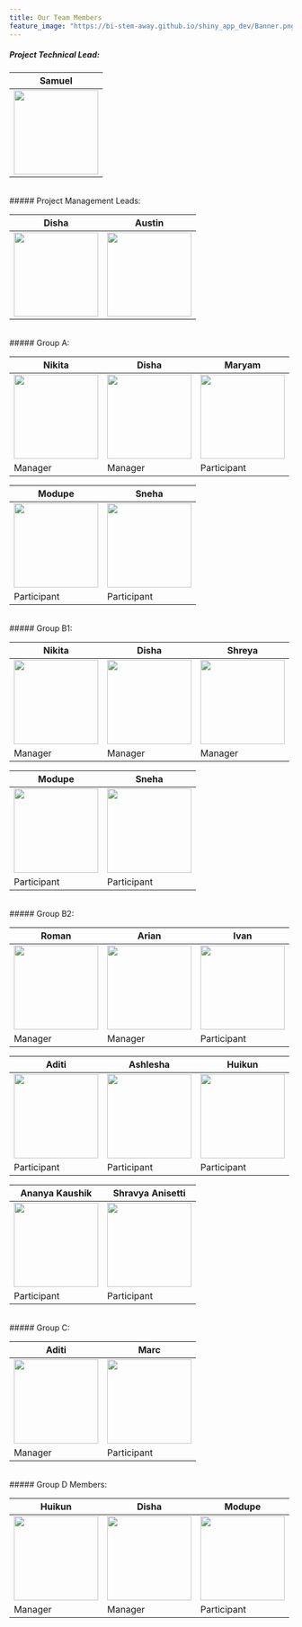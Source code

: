 ```yaml
---
title: Our Team Members
feature_image: "https://bi-stem-away.github.io/shiny_app_dev/Banner.png"
---
```


##### Project Technical Lead:
<table>
  <thead>
    <tr>
      <!-- Names -->
      <th>Samuel</th>
    </tr>
  </thead>
  <tbody>
    <!-- Images -->
    <tr>
      <td><img src="https://bi-stem-away.github.io/shiny_app_dev/images/S.png" alt="" height="150"></td>
    </tr>
  </tbody>
</table>
<br>
##### Project Management Leads:
<table>
  <thead>
    <tr>
      <!-- Names -->
      <th>Disha</th>
      <th>Austin</th>
    </tr>
  </thead>
  <tbody>
    <!-- Images -->
    <tr>
      <td><img src="https://bi-stem-away.github.io/shiny_app_dev/images/Disha.jpeg" alt="" height="150"></td>
      <td><img src="https://bi-stem-away.github.io/shiny_app_dev/images/Austin.png" alt="" height="150"></td>
    </tr>
  </tbody>
</table>
<br>
##### Group A:
<table>
  <thead>
    <tr>
      <!-- Names -->
      <th>Nikita</th>
      <th>Disha</th>
      <th>Maryam</th>
    </tr>
  </thead>
  <tbody>
    <!-- Images -->
    <tr>
      <td><img src="https://bi-stem-away.github.io/shiny_app_dev/images/Nikitak.jpeg" alt="" height="150"></td>
      <td><img src="https://bi-stem-away.github.io/shiny_app_dev/images/Disha.jpeg" alt="" height="150"></td>
      <td><img src="https://bi-stem-away.github.io/shiny_app_dev/images/Maryam.jpg" alt="" height="150"></td>
    </tr>
    <!-- Captions -->
    <tr>
      <td>Manager</td>
      <td>Manager</td>
      <td>Participant</td>
    </tr>
  </tbody>
</table>

<table>
  <thead>
    <tr>
      <!-- Names -->
      <th>Modupe</th>
      <th>Sneha</th>
    </tr>
  </thead>
  <tbody>
    <!-- Images -->
    <tr>
      <td><img src="https://bi-stem-away.github.io/shiny_app_dev/images/M.png" alt="" height="150"></td>
      <td><img src="https://bi-stem-away.github.io/shiny_app_dev/images/IMG_9040_copy.jpg" alt="" height="150"></td>
    </tr>
    <!-- Captions -->
    <tr>
      <td>Participant</td>
      <td>Participant</td>
    </tr>
  </tbody>
</table>
<br>
##### Group B1:
<table>
  <thead>
    <tr>
      <!-- Names -->
      <th>Nikita</th>
      <th>Disha</th>
      <th>Shreya</th>
    </tr>
  </thead>
  <tbody>
    <!-- Images -->
    <tr>
      <td><img src="https://bi-stem-away.github.io/shiny_app_dev/images/Nikitak.jpeg" alt="" height="150"></td>
      <td><img src="https://bi-stem-away.github.io/shiny_app_dev/images/Disha.jpeg" alt="" height="150"></td>
      <td><img src="https://bi-stem-away.github.io/shiny_app_dev/images/Shreya.jpg" alt="" height="150"></td>
    </tr>
    <!-- Captions -->
    <tr>
      <td>Manager</td>
      <td>Manager</td>
      <td>Manager</td>
    </tr>
  </tbody>
</table>

<table>
  <thead>
    <tr>
      <!-- Names -->
      <th>Modupe</th>
      <th>Sneha</th>
    </tr>
  </thead>
  <tbody>
    <!-- Images -->
    <tr>
      <td><img src="https://bi-stem-away.github.io/shiny_app_dev/images/M.png" alt="" height="150"></td>
      <td><img src="https://bi-stem-away.github.io/shiny_app_dev/images/IMG_9040_copy.jpg" alt="" height="150"></td>
    </tr>
    <!-- Captions -->
    <tr>
      <td>Participant</td>
      <td>Participant</td>
    </tr>
  </tbody>
</table>
<br>
##### Group B2:
<table>
  <thead>
    <tr>
      <!-- Names -->
      <th>Roman</th>
      <th>Arian</th>
      <th>Ivan</th>
    </tr>
  </thead>
  <tbody>
    <!-- Images -->
    <tr>
      <td><img src="https://bi-stem-away.github.io/shiny_app_dev/images/Roman.jpeg" alt="" height="150"></td>
      <td><img src="https://bi-stem-away.github.io/shiny_app_dev/images/Arian_Veyssi_.png" alt="" height="150"></td>
      <td><img src="https://bi-stem-away.github.io/shiny_app_dev/images/Ivan_Lam.png" alt="" height="150"></td>
    </tr>
    <!-- Captions -->
    <tr>
      <td>Manager</td>
      <td>Manager</td>
      <td>Participant</td>
    </tr>
  </tbody>
</table>

<table>
  <thead>
    <tr>
      <!-- Names -->
      <th>Aditi</th>
      <th>Ashlesha</th>
      <th>Huikun</th>
    </tr>
  </thead>
  <tbody>
    <!-- Images -->
    <tr>
      <td><img src="https://bi-stem-away.github.io/shiny_app_dev/images/Aditi_Verma.jpg" alt="" height="150"></td>
      <td><img src="https://bi-stem-away.github.io/shiny_app_dev/images/Ashlesha.jpg" alt="" height="150"></td>
      <td><img src="https://bi-stem-away.github.io/shiny_app_dev/images/Kelly.jpg" alt="" height="150"></td>
    </tr>
    <!-- Captions -->
    <tr>
      <td>Participant</td>
      <td>Participant</td>
      <td>Participant</td>
    </tr>
  </tbody>
</table>

<table>
  <thead>
    <tr>
      <!-- Names -->
      <th>Ananya Kaushik</th>
      <th>Shravya Anisetti</th>
    </tr>
  </thead>
  <tbody>
    <!-- Images -->
    <tr>
      <td><img src="https://bi-stem-away.github.io/shiny_app_dev/images/Ananya_Kaushik.png" alt="" height="150"></td>
      <td><img src="https://bi-stem-away.github.io/shiny_app_dev/images/S.png" alt="" height="150"></td>
    </tr>
    <!-- Captions -->
    <tr>
      <td>Participant</td>
      <td>Participant</td>
    </tr>
  </tbody>
</table>
<br>
##### Group C:
<table>
  <thead>
    <tr>
      <!-- Names -->
      <th>Aditi</th>
      <th>Marc</th>
    </tr>
  </thead>
  <tbody>
    <!-- Images -->
    <tr>
      <td><img src="https://bi-stem-away.github.io/shiny_app_dev/images/Aditi_Verma.jpg" alt="" height="150"></td>
      <td><img src="https://bi-stem-away.github.io/shiny_app_dev/images/Marc_Abdallah.jpeg" alt="" height="150"></td>
    </tr>
    <!-- Captions -->
    <tr>
      <td>Manager</td>
      <td>Participant</td>
    </tr>
  </tbody>
</table>
<br>
##### Group D Members:
<table>
  <thead>
    <tr>
      <!-- Names -->
      <th>Huikun</th>
      <th>Disha</th>
      <th>Modupe</th>
    </tr>
  </thead>
  <tbody>
    <!-- Images -->
    <tr>
      <td><img src="https://bi-stem-away.github.io/shiny_app_dev/images/Kelly.jpg" alt="" height="150"></td>
      <td><img src="https://bi-stem-away.github.io/shiny_app_dev/images/Disha.jpeg" alt="" height="150"></td>
      <td><img src="https://bi-stem-away.github.io/shiny_app_dev/images/M.png" alt="" height="150"></td>
    </tr>
    <!-- Captions -->
    <tr>
      <td>Manager</td>
      <td>Manager</td>
      <td>Participant</td>
    </tr>
  </tbody>
</table>
